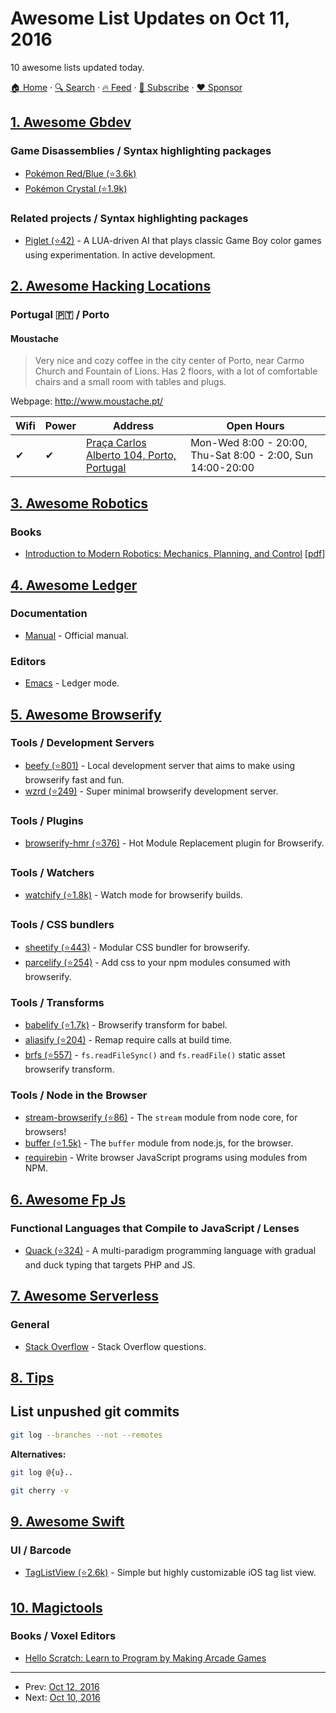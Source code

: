 # Awesome List Updates on Oct 11, 2016

10 awesome lists updated today.

[🏠 Home](/README.md) · [🔍 Search](https://www.trackawesomelist.com/search/) · [🔥 Feed](https://www.trackawesomelist.com/rss.xml) · [📮 Subscribe](https://trackawesomelist.us17.list-manage.com/subscribe?u=d2f0117aa829c83a63ec63c2f&id=36a103854c) · [❤️  Sponsor](https://github.com/sponsors/theowenyoung)



## [1. Awesome Gbdev](/content/gbdev/awesome-gbdev/README.md)

### Game Disassemblies / Syntax highlighting packages

*   [Pokémon Red/Blue (⭐3.6k)](https://github.com/pret/pokered)
*   [Pokémon Crystal (⭐1.9k)](https://github.com/pret/pokecrystal)

### Related projects / Syntax highlighting packages

*   [Piglet (⭐42)](https://github.com/danShumway/Piglet) - A LUA-driven AI that plays classic Game Boy color games using experimentation. In active development.

## [2. Awesome Hacking Locations](/content/daviddias/awesome-hacking-locations/README.md)

### Portugal 🇵🇹 / Porto

#### Moustache

> Very nice and cozy coffee in the city center of Porto, near Carmo Church and Fountain of Lions. Has 2 floors, with a lot of comfortable chairs and a small room with tables and plugs.

Webpage: <http://www.moustache.pt/>

| Wifi | Power | Address                                                                       | Open Hours                                                 |
| ---- | ----- | ----------------------------------------------------------------------------- | ---------------------------------------------------------- |
| ✔    | ✔     | [Praça Carlos Alberto 104, Porto, Portugal](https://goo.gl/maps/sRRxzxuGLhB2) | Mon-Wed 8:00 - 20:00, Thu-Sat 8:00 - 2:00, Sun 14:00-20:00 |

## [3. Awesome Robotics](/content/kiloreux/awesome-robotics/README.md)

### Books

*   [Introduction to Modern Robotics: Mechanics, Planning, and Control](http://hades.mech.northwestern.edu/index.php/LynchAndPark) \[[pdf](http://hades.mech.northwestern.edu/images/7/7f/MR.pdf)]

## [4. Awesome Ledger](/content/sfischer13/awesome-ledger/README.md)

### Documentation

*   [Manual](http://ledger-cli.org/3.0/doc/ledger3.html) - Official manual.

### Editors

*   [Emacs](http://www.ledger-cli.org/3.0/doc/ledger-mode.html) - Ledger mode.

## [5. Awesome Browserify](/content/browserify/awesome-browserify/README.md)

### Tools / Development Servers

*   [beefy (⭐801)](https://github.com/chrisdickinson/beefy) - Local development server that aims to make using browserify fast and fun.
*   [wzrd (⭐249)](https://github.com/maxogden/wzrd) - Super minimal browserify development server.

### Tools / Plugins

*   [browserify-hmr (⭐376)](https://github.com/AgentME/browserify-hmr) - Hot Module Replacement plugin for Browserify.

### Tools / Watchers

*   [watchify (⭐1.8k)](https://github.com/substack/watchify) - Watch mode for browserify builds.

### Tools / CSS bundlers

*   [sheetify (⭐443)](https://github.com/stackcss/sheetify) - Modular CSS bundler for browserify.
*   [parcelify (⭐254)](https://github.com/rotundasoftware/parcelify) - Add css to your npm modules consumed with browserify.

### Tools / Transforms

*   [babelify (⭐1.7k)](https://github.com/babel/babelify) - Browserify transform for babel.
*   [aliasify (⭐204)](https://github.com/benbria/aliasify) - Remap require calls at build time.
*   [brfs (⭐557)](https://github.com/substack/brfs) - `fs.readFileSync()` and `fs.readFile()` static asset browserify transform.

### Tools / Node in the Browser

*   [stream-browserify (⭐86)](https://github.com/substack/stream-browserify) - The `stream` module from node core, for browsers!
*   [buffer (⭐1.5k)](https://github.com/feross/buffer) - The `buffer` module from node.js, for the browser.
*   [requirebin](http://requirebin.com/) - Write browser JavaScript programs using modules from NPM.

## [6. Awesome Fp Js](/content/stoeffel/awesome-fp-js/README.md)

### Functional Languages that Compile to JavaScript / Lenses

*   [Quack (⭐324)](https://github.com/quack/quack) - A multi-paradigm programming language with gradual and duck typing that targets PHP and JS.

## [7. Awesome Serverless](/content/pmuens/awesome-serverless/README.md)

### General

*   [Stack Overflow](http://stackoverflow.com/questions/tagged/serverless-framework) - Stack Overflow questions.

## [8. Tips](/content/git-tips/tips/README.md)

## List unpushed git commits

```sh
git log --branches --not --remotes
```

**Alternatives:**

```sh
git log @{u}..
```

```sh
git cherry -v
```

## [9. Awesome Swift](/content/matteocrippa/awesome-swift/README.md)

### UI / Barcode

*   [TagListView (⭐2.6k)](https://github.com/ElaWorkshop/TagListView) - Simple but highly customizable iOS tag list view.

## [10. Magictools](/content/ellisonleao/magictools/README.md)

### Books / Voxel Editors

*   [Hello Scratch: Learn to Program by Making Arcade Games](https://www.manning.com/books/hello-scratch)

---

- Prev: [Oct 12, 2016](/content/2016/10/12/README.md)
- Next: [Oct 10, 2016](/content/2016/10/10/README.md)
